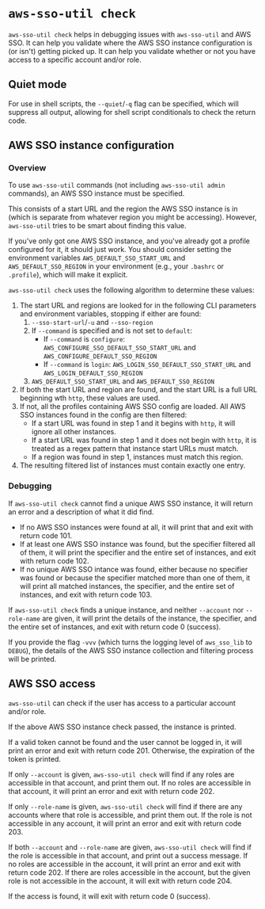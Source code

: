 # `aws-sso-util check`

`aws-sso-util check` helps in debugging issues with `aws-sso-util` and AWS SSO.
It can help you validate where the AWS SSO instance configuration is (or isn't) getting picked up.
It can help you validate whether or not you have access to a specific account and/or role.

## Quiet mode

For use in shell scripts, the `--quiet`/`-q` flag can be specified, which will suppress all output, allowing for shell script conditionals to check the return code.

## AWS SSO instance configuration

### Overview

To use `aws-sso-util` commands (not including `aws-sso-util admin` commands), an AWS SSO instance must be specified.

This consists of a start URL and the region the AWS SSO instance is in (which is separate from whatever region you might be accessing).
However, `aws-sso-util` tries to be smart about finding this value.

If you've only got one AWS SSO instance, and you've already got a profile configured for it, it should just work.
You should consider setting the environment variables `AWS_DEFAULT_SSO_START_URL` and `AWS_DEFAULT_SSO_REGION` in your environment (e.g., your `.bashrc` or `.profile`), which will make it explicit.

`aws-sso-util check` uses the following algorithm to determine these values:
1. The start URL and regions are looked for in the following CLI parameters and environment variables, stopping if either are found:
    1. `--sso-start-url`/`-u` and `--sso-region`
    2. If `--command` is specified and is not set to `default`:
        * If `--command` is `configure`: `AWS_CONFIGURE_SSO_DEFAULT_SSO_START_URL` and `AWS_CONFIGURE_DEFAULT_SSO_REGION`
        * If `--command` is `login`: `AWS_LOGIN_SSO_DEFAULT_SSO_START_URL` and `AWS_LOGIN_DEFAULT_SSO_REGION`
    3. `AWS_DEFAULT_SSO_START_URL` and `AWS_DEFAULT_SSO_REGION`
2. If both the start URL and region are found, and the start URL is a full URL beginning wth `http`, these values are used.
3. If not, all the profiles containing AWS SSO config are loaded. All AWS SSO instances found in the config are then filtered:
    * If a start URL was found in step 1 and it begins with `http`, it will ignore all other instances.
    * If a start URL was found in step 1 and it does not begin with `http`, it is treated as a regex pattern that instance start URLs must match.
    * If a region was found in step 1, instances must match this region.
4. The resulting filtered list of instances must contain exactly one entry.

### Debugging
If `aws-sso-util check` cannot find a unique AWS SSO instance, it will return an error and a description of what it did find.

* If no AWS SSO instances were found at all, it will print that and exit with return code 101.
* If at least one AWS SSO instance was found, but the specifier filtered all of them, it will print the specifier and the entire set of instances, and exit with return code 102.
* If no unique AWS SSO intance was found, either because no specifier was found or because the specifier matched more than one of them, it will print all matched instances, the specifier, and the entire set of instances, and exit with return code 103.

If `aws-sso-util check` finds a unique instance, and neither `--account` nor `--role-name` are given, it will print the details of the instance, the specifier, and the entire set of instances, and exit with return code 0 (success).

If you provide the flag `-vvv` (which turns the logging level of `aws_sso_lib` to `DEBUG`), the details of the AWS SSO instance collection and filtering process will be printed.

## AWS SSO access

`aws-sso-util` can check if the user has access to a particular account and/or role.

If the above AWS SSO instance check passed, the instance is printed.

If a valid token cannot be found and the user cannot be logged in, it will print an error and exit with return code 201.
Otherwise, the expiration of the token is printed.

If only `--account` is given, `aws-sso-util check` will find if any roles are accessible in that account, and print them out.
If no roles are accessible in that account, it will print an error and exit with return code 202.

If only `--role-name` is given, `aws-sso-util check` will find if there are any accounts where that role is accessible, and print them out.
If the role is not accessible in any account, it will print an error and exit with return code 203.

If both `--account` and `--role-name` are given, `aws-sso-util check` will find if the role is accessible in that account, and print out a success message.
If no roles are accessible in the account, it will print an error and exit with return code 202.
If there are roles accessible in the account, but the given role is not accessible in the account, it will exit with return code 204.

If the access is found, it will exit with return code 0 (success).
